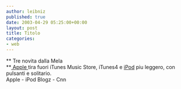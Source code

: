 ```yaml
---
author: leibniz
published: true
date: 2003-04-29 05:25:00+00:00
layout: post
title: Titolo
categories:
- web
---
```


   ** Tre novita dalla Mela   
**[   Apple ](http://www.apple.com/music/)tira fuori iTunes Music Store, iTunes4 e  [   iPod](http://www.ipodblogz.it/ipodpages/pages/FMPro?-DB=ipodtech.fp5&-Format=news.html&-SortField=id&-SortORder=Descending&-Max=6&news=yes&-Find) piu leggero, con pulsanti e solitario.   
  Apple - iPod Blogz - Cnn
